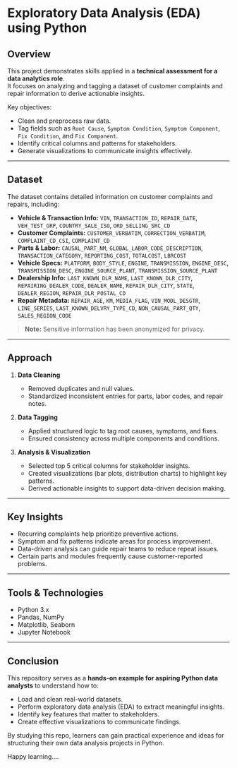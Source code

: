 # Exploratory Data Analysis (EDA) using Python


## Overview
This project demonstrates skills applied in a **technical assessment for a data analytics role**.  
It focuses on analyzing and tagging a dataset of customer complaints and repair information to derive actionable insights.

Key objectives:
- Clean and preprocess raw data.
- Tag fields such as `Root Cause`, `Symptom Condition`, `Symptom Component`, `Fix Condition`, and `Fix Component`.
- Identify critical columns and patterns for stakeholders.
- Generate visualizations to communicate insights effectively.

---

## Dataset
The dataset contains detailed information on customer complaints and repairs, including:

- **Vehicle & Transaction Info:** `VIN`, `TRANSACTION_ID`, `REPAIR_DATE`, `VEH_TEST_GRP`, `COUNTRY_SALE_ISO`, `ORD_SELLING_SRC_CD`  
- **Customer Complaints:** `CUSTOMER_VERBATIM`, `CORRECTION_VERBATIM`, `COMPLAINT_CD_CSI`, `COMPLAINT_CD`  
- **Parts & Labor:** `CAUSAL_PART_NM`, `GLOBAL_LABOR_CODE_DESCRIPTION`, `TRANSACTION_CATEGORY`, `REPORTING_COST`, `TOTALCOST`, `LBRCOST`  
- **Vehicle Specs:** `PLATFORM`, `BODY_STYLE`, `ENGINE`, `TRANSMISSION`, `ENGINE_DESC`, `TRANSMISSION_DESC`, `ENGINE_SOURCE_PLANT`, `TRANSMISSION_SOURCE_PLANT`  
- **Dealership Info:** `LAST_KNOWN_DLR_NAME`, `LAST_KNOWN_DLR_CITY`, `REPAIRING_DEALER_CODE`, `DEALER_NAME`, `REPAIR_DLR_CITY`, `STATE`, `DEALER_REGION`, `REPAIR_DLR_POSTAL_CD`  
- **Repair Metadata:** `REPAIR_AGE`, `KM`, `MEDIA_FLAG`, `VIN_MODL_DESGTR`, `LINE_SERIES`, `LAST_KNOWN_DELVRY_TYPE_CD`, `NON_CAUSAL_PART_QTY`, `SALES_REGION_CODE`  

> **Note:** Sensitive information has been anonymized for privacy.

---

## Approach
1. **Data Cleaning**
   - Removed duplicates and null values.
   - Standardized inconsistent entries for parts, labor codes, and repair notes.

2. **Data Tagging**
   - Applied structured logic to tag root causes, symptoms, and fixes.
   - Ensured consistency across multiple components and conditions.

3. **Analysis & Visualization**
   - Selected top 5 critical columns for stakeholder insights.
   - Created visualizations (bar plots, distribution charts) to highlight key patterns.
   - Derived actionable insights to support data-driven decision making.

---

## Key Insights
- Recurring complaints help prioritize preventive actions.
- Symptom and fix patterns indicate areas for process improvement.
- Data-driven analysis can guide repair teams to reduce repeat issues.
- Certain parts and modules frequently cause customer-reported problems.

---

## Tools & Technologies
- Python 3.x
- Pandas, NumPy
- Matplotlib, Seaborn
- Jupyter Notebook

---


## Conclusion
This repository serves as a **hands-on example for aspiring Python data analysts** to understand how to:
- Load and clean real-world datasets.
- Perform exploratory data analysis (EDA) to extract meaningful insights.
- Identify key features that matter to stakeholders.
- Create effective visualizations to communicate findings.  

By studying this repo, learners can gain practical experience and ideas for structuring their own data analysis projects in Python.



Happy learning....

